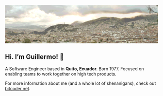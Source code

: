 [<img  src="https://raw.githubusercontent.com/bitcod3r/bitcod3r/39e8cde1123feb56707bf5d9b431b34e2e8cfeff/head_banner.gif" width="1200" alt="Guillermo Garcia - aka bitcoder">](https://www.bitcoder.net)

## Hi. I’m Guillermo! 👋

A Software Engineer based in **Quito, Ecuador**. Born 1977.
Focused on enabling teams to work together on high tech products.

For more information about me (and a whole lot of shenanigans), check out 
[bitcoder.net](https://www.bitcoder.net).